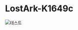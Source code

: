 # LostArk-K1649c

![테스트](https://upload.wikimedia.org/wikipedia/commons/thumb/f/f1/Cc-by-nc-nd_icon.svg/88px-Cc-by-nc-nd_icon.svg.png)
